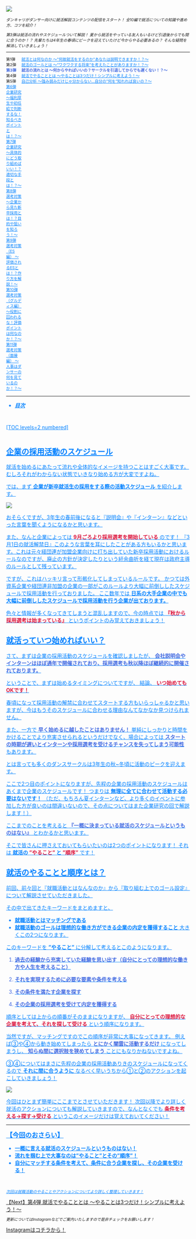 ![](/img/news/151/1.jpg)

<div style="font-size: 75%;">

*ダンキャリがダンサー向けに就活解説コンテンツの配信をスタート！*
*全10編で就活についての知識や進め方、コツを紹介！*

*第3弾は就活の流れやスケジュールついて解説！*
*夏から就活をやっている友人もいるけど引退後からでも間に合うのか！？*
*先輩たちは4年生の春頃にピークを迎えていたけど今からやる必要あるの？*
*そんな疑問を解消していきましょう！*


***

<div style="display:grid;grid-template-columns:4em 1fr;">

<div>第1弾</div>

<div>
<a href="/news/131" target="_blank" style="color: #0080ff;">就活とは何なのか 〜"何故就活をするのか"あなたは説明できますか！？〜</a>
</div>

<div>第2弾</div>

<div>
<a href="/news/141" target="_blank" style="color: #0080ff;">就活のゴールとは 〜”ワクワクする将来”を考えたことがありますか！？〜</a>
</div>

<div style="font-weight:bold;">
<span style="color: RoyalBlue;">第3弾</span>
</div>

<div style="font-weight:bold;">
<span style="color: RoyalBlue;">就活の流れとは 〜何からやればいいの？サークルを引退してからでも遅くない！？〜</span>
</div>

<div>第4弾</div>

<div>
<a href="/news/161" target="_blank" style="color: #0080ff;">就活でやることとは 〜やることは3つだけ！シンプルに考えよう！〜</a>
</div>

<div>第5弾</div>

<div>
<a href="/news/171" target="_blank" style="color: #0080ff;">自己分析 〜強み弱みだけじゃ分からない...自分の”何を”知れれば良いの？〜
</div>

<div>第6弾</div>

<div>企業研究 〜福利厚生や初任給で判断するな！知るべきポイントとは！？〜</div>

<div>第7弾</div>

<div>企業研究 〜具体的にどう取り組めばいい！？適切な手段とは！？〜</div>

<div>第8弾</div>

<div>選考対策 〜企業から見た新卒採用とは！？目的や狙いを知ろう！〜</div>

<div>第9弾</div>

<div>選考対策（ES編） 〜評価されるESとは！？作り方を解説！〜</div>

<div>第10弾</div>

<div>選考対策（グルディス編） 〜役割に囚われるな！評価ポイントは何なのか！？〜</div>

<div>第11弾</div>

<div>選考対策（面接編） 〜人事はダンサーの何を見ているのか！？〜</div>

</div>

</div>

***


- **_目次_**

<div style="margin: 3em 0;">

[TOC levels=2 numbered]

</div>


## 企業の採用活動のスケジュール

就活を始めるにあたって流れや全体的なイメージを持つことはすごく大事です。
むしろそれがわからない状態でいきなり始める方が大変ですよね。

では、まず **企業が新卒就活生の採用をする際の活動スケジュール** を紹介します。

![](/img/news/151/2.jpg)

おそらくですが、3年生の春前後になると『説明会』や『インターン』などといった言葉を聞くようになるかと思います。

また、なんと企業によっては <span style="color: Crimson; ">**9月ごろより採用選考を開始している**</span> のです！
『3月1日の就活解禁日』このような言葉を耳にしたことがある方もいるかと思います。これは元々経団連が加盟企業向けに打ち出していた新卒採用活動におけるルールなのですが、廃止の方針が決定したりという紆余曲折を経て現在は政府主導のルールとして残っています。

ですが、これはハッキリ言って形骸化してしまっているルールです。
かつては外資系企業や経団連非加盟の企業の一部がこのルールより大幅に前倒ししたスケジュールで採用活動を行っておりました。
ここ数年では **日系の大手企業の中でも大幅に前倒ししたスケジュールで採用活動を行う企業が出ております。**

色々と情報が多くなってきてしまうと混乱しますので、今の時点では <span style="color: Crimson; ">**『秋から採用選考は始まっている』**</span> というポイントのみ覚えておきましょう！


## 就活っていつ始めればいい？

さて、まずは企業の採用活動のスケジュールを確認しましたが、 <span style="color: RoyalBlue; ">**会社説明会やインターンはほぼ通年で開催されており、採用選考も秋以降ほぼ継続的に開催されております。**</span>

ということで、まずは始めるタイミングについてですが、
結論、 <span style="color: Crimson; ">**いつ始めてもOKです！**</span>

春頃になって採用活動の解禁に合わせてスタートする方もいらっしゃるかと思いますが、今はもうそのスケジュールに合わせる理由なんてなかなか見つけられません。

また、一方で <span style="color: RoyalBlue; ">**早く始めるに越したことはありません！**</span>
単純にしっかりと時間をかけることでより充実させられるというだけでなく、場合によっては <span style="color: RoyalBlue; ">**スタートの時期が遅いとインターンや採用選考を受けるチャンスを失ってしまう可能性**</span> もあります。


とは言っても多くのダンスサークルは3年生の秋~冬頃に活動のピークを迎えます。

ここで2つ目のポイントになりますが、先程の企業の採用活動のスケジュールはあくまで企業のスケジュールです！
つまりは **無理に全てに合わせて活動する必要はないです！**
（ただ、もちろん夏インターンなど、より多くのイベントに参加した方が良いのは間違いないので、その点についてはまた企業研究の回で解説します！）


ここまでのことを考えると <span style="color: RoyalBlue; ">**『一概に決まっている就活のスケジュールというものはない』**</span> とわかるかと思います。

そこで皆さんに押さえておいてもらいたいのは2つのポイントになります！
それは **就活の <span style="color: Crimson; ">”やること”</span> と <span style="color: Crimson; ">”順序”</span>** です！


## 就活のやることと順序とは？

前回、前々回と『就職活動とはなんなのか』から『取り組む上でのゴール設定』について解説させていただきました。

その中で出てきたキーワードをまとめますと、
- **就職活動とはマッチングである**
- **就職活動のゴールは理想的な働き方ができる企業の内定を獲得すること**
大きくこの2つになります。

このキーワードを **”やること”** に分解して考えるとこのようになります。

<div style="color: RoyalBlue; ">

1. **過去の経験から充実していた経験を思い出す（自分にとっての理想的な働き方や人生を考えること）**

2. **それを実現するために必要な要素や条件を考える**

3. **その条件を満たす企業を探す**

4. **その企業の採用選考を受けて内定を獲得する**

</div>

順序としては上からの順番がそのままになりますが、 <span style="color: Crimson; ">**自分にとっての理想的な企業を考えて、それを探して受ける**</span> という順序になります。

当然ですが、マッチングですのでこの順序が非常に大事になってきます。
例えば③や④から動き始めてしまったら <span style="color: RoyalBlue; ">**とにかく闇雲に活動するだけ**</span> になってしまうし、 <span style="color: RoyalBlue; ">**知らぬ間に選択肢を狭めてしまう**</span> ことにもなりかねないですよね。

③④についてはまさに先程の企業の採用活動ありきのスケジュールになってくるので **それに間に合うように** なるべく早いうちから①と②のアクションを起こしていきましょう！

![](/img/news/151/3.jpg)

今回はひとまず簡単にここまでとさせていただきます！
次回以降でより詳しく就活のアクションについても解説していきますので、なんとなくでも <span style="color: Crimson; ">**条件を考える→探す→受ける**</span> というこのイメージだけは覚えておいてください！
<br>

***


**<div style="font-size: 125%;">【今回のおさらい】</div>**

- **一概に言える就活のスケジュールというものはない！**
- **流れを掴む上で大事なのは”やること”とその”順序”！**
- **自分にマッチする条件を考えて、条件に合う企業を探し、その企業を受ける！**

<br>

<div style="font-size: 75%;">

*次回は就職活動のやることやアクションについてより詳しく整理していきます！*

</div>

<a href="/news/161" target=”_blank” class="button button--accent bottom-sticky-button">
<span class="button__text">【Next】第4弾 就活でやることとは 〜やることは3つだけ！シンプルに考えよう！〜</span><i class="button__icon fas fa-arrow-right"></i>
</a>


<div style="font-size: 75%;">

*更新についてはInstagramなどでご案内いたしますので是非チェックをお願いします！*

</div>


<a href="https://instagram.com/dancerscareer?igshid=YmMyMTA2M2Y=" target="_blank" class="button button--accent">
<span class="button__text">Instagramはコチラから！</span><i class="button__icon fas fa-arrow-right"></i>
</a>
